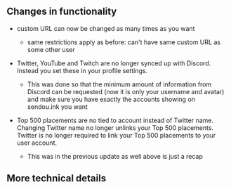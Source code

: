 ## Changes in functionality

- custom URL can now be changed as many times as you want

  - same restrictions apply as before: can't have same custom URL as some other user

- Twitter, YouTube and Twitch are no longer synced up with Discord. Instead you set these in your profile settings.

  - This was done so that the minimum amount of information from Discord can be requested (now it is only your username and avatar) and make sure you have exactly the accounts showing on sendou.ink you want

- Top 500 placements are no tied to account instead of Twitter name. Changing Twitter name no longer unlinks your Top 500 placements. Twitter is no longer required to link your Top 500 placements to your user account.
  - This was in the previous update as well above is just a recap

## More technical details
